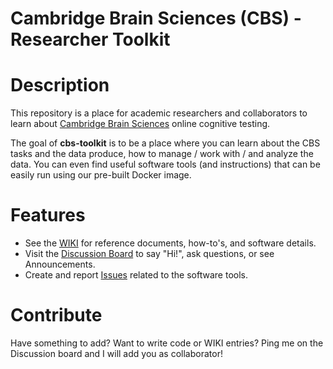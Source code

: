 # Cambridge Brain Sciences (CBS) - Researcher Toolkit
# Description
This repository is a place for academic researchers and collaborators to learn about [Cambridge Brain Sciences](https://www.cambridgebrainsciences.com/science/research) online cognitive testing. 

The goal of <b>cbs-toolkit</b> is to be a place where you can learn about the CBS tasks and the data produce, how to manage / work with / and analyze the data. You can even find useful software tools (and instructions) that can be easily run using our pre-built Docker image. 

# Features
- See the [WIKI](https://github.com/TheOwenLab/cbs-toolkit/wiki) for reference documents, how-to's, and software details.
- Visit the [Discussion Board](https://github.com/TheOwenLab/cbs-toolkit/discussions) to say "Hi!", ask questions, or see Announcements.
- Create and report [Issues](https://github.com/TheOwenLab/cbs-toolkit/issues) related to the software tools.

# Contribute
Have something to add? Want to write code or WIKI entries? Ping me on the Discussion board and I will add you as collaborator!
